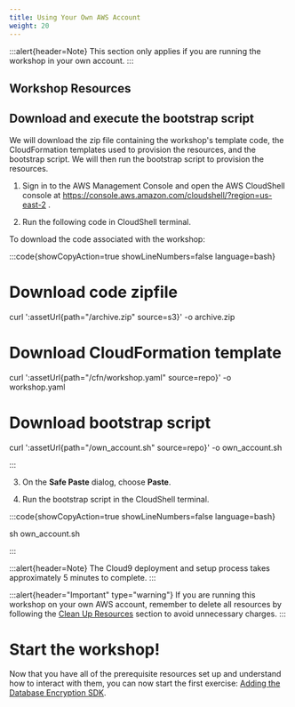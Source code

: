 ```yaml
---
title: Using Your Own AWS Account
weight: 20
---
```


:::alert{header=Note}
This section only applies if you are running the workshop in your own account.
:::

## Workshop Resources

## Download and execute the bootstrap script

We will download the zip file containing the workshop's template code, the CloudFormation templates used to provision the resources, and the bootstrap script. We will then run the bootstrap script to provision the resources.

1. Sign in to the AWS Management Console and open the AWS CloudShell console at https://console.aws.amazon.com/cloudshell/?region=us-east-2 .

2. Run the following code in CloudShell terminal.

To download the code associated with the workshop:

:::code{showCopyAction=true showLineNumbers=false language=bash}

# Download code zipfile
curl ':assetUrl{path="/archive.zip" source=s3}' -o archive.zip
# Download CloudFormation template
curl ':assetUrl{path="/cfn/workshop.yaml" source=repo}' -o workshop.yaml
# Download bootstrap script
curl ':assetUrl{path="/own_account.sh" source=repo}' -o own_account.sh

:::

3. On the **Safe Paste** dialog, choose **Paste**.

4. Run the bootstrap script in the CloudShell terminal.

:::code{showCopyAction=true showLineNumbers=false language=bash}

sh own_account.sh

:::

:::alert{header=Note}
The Cloud9 deployment and setup process takes approximately 5 minutes to complete.
:::


:::alert{header="Important" type="warning"}
If you are running this workshop on your own AWS account, remember to delete all resources by following the [Clean Up Resources](../../clean-up-and-closing.en.md) section to avoid unnecessary charges.
:::


# Start the workshop!

Now that you have all of the prerequisite resources set up
and understand how to interact with them,
you can now start the first exercise:
[Adding the Database Encryption SDK](../../exercise-1.en.md).

